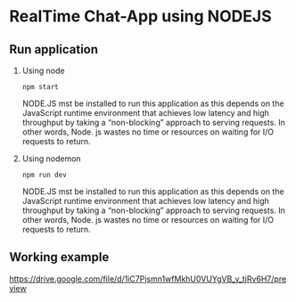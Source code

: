 # RealTime Chat-App using NODEJS

## Run application

1.  Using node

        npm start

    NODE.JS mst be installed to run this application as this depends on the JavaScript runtime environment that achieves low latency and high throughput by taking a “non-blocking” approach to serving requests. In other words, Node. js wastes no time or resources on waiting for I/O requests to return.

2.  Using nodemon

        npm run dev

    NODE.JS mst be installed to run this application as this depends on the JavaScript runtime environment that achieves low latency and high throughput by taking a “non-blocking” approach to serving requests. In other words, Node. js wastes no time or resources on waiting for I/O requests to return.

## Working example

https://drive.google.com/file/d/1iC7Pjsmn1wfMkhU0VUYgVB_y_tjRv6H7/preview
